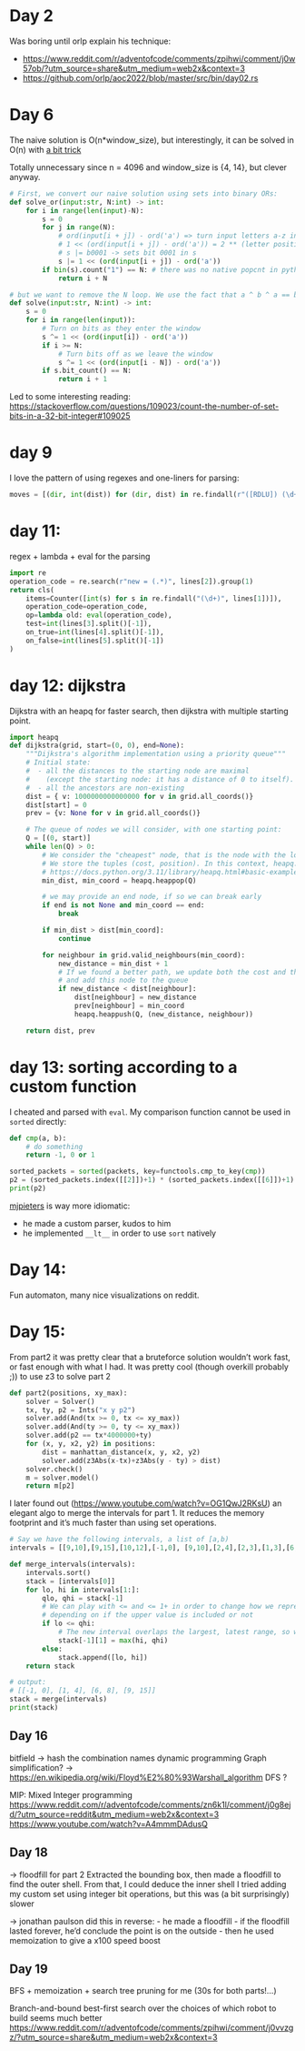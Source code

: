 
# Day 2

Was boring until orlp explain his technique:
 - https://www.reddit.com/r/adventofcode/comments/zpihwi/comment/j0w57ob/?utm_source=share&utm_medium=web2x&context=3
 - https://github.com/orlp/aoc2022/blob/master/src/bin/day02.rs

# Day 6

The naive solution is O(n*window_size), but interestingly, it can be solved in O(n) with [a bit trick](https://www.mattkeeter.com/blog/2022-12-10-xor/)

Totally unnecessary since n = 4096 and window_size is {4, 14}, but clever anyway.

```python
# First, we convert our naive solution using sets into binary ORs:
def solve_or(input:str, N:int) -> int:
    for i in range(len(input)-N):
        s = 0
        for j in range(N):
            # ord(input[i + j]) - ord('a') => turn input letters a-z into 0-26
            # 1 << (ord(input[i + j]) - ord('a')) = 2 ** (letter position)
            # s |= b0001 -> sets bit 0001 in s
            s |= 1 << (ord(input[i + j]) - ord('a'))
        if bin(s).count("1") == N: # there was no native popcnt in python until 3.10
            return i + N

# but we want to remove the N loop. We use the fact that a ^ b ^ a == b
def solve(input:str, N:int) -> int:
    s = 0
    for i in range(len(input)):
        # Turn on bits as they enter the window
        s ^= 1 << (ord(input[i]) - ord('a'))
        if i >= N:
            # Turn bits off as we leave the window
            s ^= 1 << (ord(input[i - N]) - ord('a'))
        if s.bit_count() == N:
            return i + 1
```

Led to some interesting reading: https://stackoverflow.com/questions/109023/count-the-number-of-set-bits-in-a-32-bit-integer#109025

# day 9

I love the pattern of using regexes and one-liners for parsing:

```python
moves = [(dir, int(dist)) for (dir, dist) in re.findall(r"([RDLU]) (\d+)", input)]
```
# day 11:

regex + lambda + eval for the parsing

```python
import re
operation_code = re.search(r"new = (.*)", lines[2]).group(1)
return cls(
    items=Counter([int(s) for s in re.findall("(\d+)", lines[1])]),
    operation_code=operation_code,
    op=lambda old: eval(operation_code),
    test=int(lines[3].split()[-1]),
    on_true=int(lines[4].split()[-1]),
    on_false=int(lines[5].split()[-1])
)
```


# day 12: dijkstra

Dijkstra with an heapq for faster search, then dijkstra with multiple starting point.

```python
import heapq
def dijkstra(grid, start=(0, 0), end=None):
    """Dijkstra's algorithm implementation using a priority queue"""
    # Initial state:
    #  - all the distances to the starting node are maximal
    #    (except the starting node: it has a distance of 0 to itself).
    #  - all the ancestors are non-existing
    dist = { v: 1000000000000000 for v in grid.all_coords()}
    dist[start] = 0
    prev = {v: None for v in grid.all_coords()}

    # The queue of nodes we will consider, with one starting point:
    Q = [(0, start)]
    while len(Q) > 0:
        # We consider the "cheapest" node, that is the node with the lowest cost.
        # We store the tuples (cost, position). In this context, heapq.heappop compares on the cost
        # https://docs.python.org/3.11/library/heapq.html#basic-examples
        min_dist, min_coord = heapq.heappop(Q)

        # we may provide an end node, if so we can break early
        if end is not None and min_coord == end:
            break

        if min_dist > dist[min_coord]:
            continue

        for neighbour in grid.valid_neighbours(min_coord):
            new_distance = min_dist + 1
            # If we found a better path, we update both the cost and the predecessor
            # and add this node to the queue
            if new_distance < dist[neighbour]:
                dist[neighbour] = new_distance
                prev[neighbour] = min_coord
                heapq.heappush(Q, (new_distance, neighbour))

    return dist, prev
```

# day 13: sorting according to a custom function

I cheated and parsed with `eval`. My comparison function cannot be used in `sorted` directly:

```python
def cmp(a, b):
    # do something
    return -1, 0 or 1

sorted_packets = sorted(packets, key=functools.cmp_to_key(cmp))
p2 = (sorted_packets.index([[2]])+1) * (sorted_packets.index([[6]])+1)
print(p2)
```

[mjpieters](https://github.com/mjpieters/adventofcode/blob/master/2022/Day%2013.ipynb) is way more idiomatic:
 - he made a custom parser, kudos to him
 - he implemented `__lt__` in order to use `sort` natively

# Day 14:

Fun automaton, many nice visualizations on reddit.

# Day 15:

From part2 it was pretty clear that a bruteforce solution wouldn’t work fast, or fast enough with what I had.
It was pretty cool (though overkill probably ;)) to use z3 to solve part 2

```python
def part2(positions, xy_max):
    solver = Solver()
    tx, ty, p2 = Ints("x y p2")
    solver.add(And(tx >= 0, tx <= xy_max))
    solver.add(And(ty >= 0, ty <= xy_max))
    solver.add(p2 == tx*4000000+ty)
    for (x, y, x2, y2) in positions:
        dist = manhattan_distance(x, y, x2, y2)
        solver.add(z3Abs(x-tx)+z3Abs(y - ty) > dist)
    solver.check()
    m = solver.model()
    return m[p2]
```

I later found out (https://www.youtube.com/watch?v=OG1QwJ2RKsU) an elegant algo to merge the intervals for part 1. It
reduces the memory footprint and it’s much faster than using set operations.

```python
# Say we have the following intervals, a list of [a,b)
intervals = [[9,10],[9,15],[10,12],[-1,0], [9,10],[2,4],[2,3],[1,3],[6,8]]

def merge_intervals(intervals):
    intervals.sort()
    stack = [intervals[0]]
    for lo, hi in intervals[1:]:
        qlo, qhi = stack[-1]
        # We can play with <= and <= 1+ in order to change how we represent those ranges,
        # depending on if the upper value is included or not
        if lo <= qhi:
            # The new interval overlaps the largest, latest range, so we update the max
            stack[-1][1] = max(hi, qhi)
        else:
            stack.append([lo, hi])
    return stack

# output:
# [[-1, 0], [1, 4], [6, 8], [9, 15]]
stack = merge(intervals)
print(stack)
```

## Day 16

bitfield -> hash the combination names
dynamic programming
Graph simplification? -> https://en.wikipedia.org/wiki/Floyd%E2%80%93Warshall_algorithm
DFS ?

MIP: Mixed Integer programming
https://www.reddit.com/r/adventofcode/comments/zn6k1l/comment/j0g8ejd/?utm_source=reddit&utm_medium=web2x&context=3
https://www.youtube.com/watch?v=A4mmmDAdusQ

## Day 18

 -> floodfill for part 2
Extracted the bounding box, then made a floodfill to find the outer shell. From that, I could deduce the inner shell
I tried adding my custom set using integer bit operations, but this was (a bit surprisingly) slower

 -> jonathan paulson did this in reverse:
    - he made a floodfill
    - if the floodfill lasted forever, he’d conclude the point is on the outside
    - then he used memoization to give a x100 speed boost
 
## Day 19

BFS + memoization + search tree pruning for me (30s for both parts!…)

Branch-and-bound best-first search over the choices of which robot to build seems much better
https://www.reddit.com/r/adventofcode/comments/zpihwi/comment/j0vvzgz/?utm_source=share&utm_medium=web2x&context=3